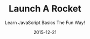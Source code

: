 ---
title: "Launch A Rocket"
subtitle: "Learn JavaScript Basics The Fun Way!"
description: "In this class you’ll learn the basics of JavaScript, and how to add logic, interaction and animation to your web projects. You’ll see how JavaScript interacts with HTML and CSS."
external_url: https://ttkb.me/launch-a-rocket
date: "2015-12-21"
image: "img/launch-a-rocket.jpg"
background_color: "#5bdff6"
categories: ['Coding']
tags: ['JavaScript', 'Interaction Design']
---